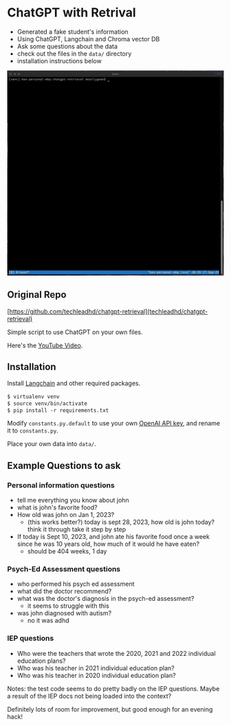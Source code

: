 # ChatGPT with Retrival

* Generated a fake student's information 
* Using ChatGPT, Langchain and Chroma vector DB
* Ask some questions about the data 
* check out the files in the `data/` directory
* installation instructions below

![demo video](demo.gif)


## Original Repo

[https://github.com/techleadhd/chatgpt-retrieval](techleadhd/chatgpt-retrieval)

Simple script to use ChatGPT on your own files.

Here's the [YouTube Video](https://youtu.be/9AXP7tCI9PI).

## Installation

Install [Langchain](https://github.com/hwchase17/langchain) and other required packages.
```
$ virtualenv venv
$ source venv/bin/activate
$ pip install -r requirements.txt
```
Modify `constants.py.default` to use your own [OpenAI API key](https://platform.openai.com/account/api-keys), and rename it to `constants.py`.

Place your own data into `data/`.

## Example Questions to ask 

### Personal information questions 

* tell me everything you know about john
* what is john's favorite food? 
* How old was john on Jan 1, 2023? 
  * (this works better?) today is sept 28, 2023, how old is john today? think it through take it step by step
* If today is Sept 10, 2023, and john ate his favorite food once a week since he was 10 years old, how much of it would he have eaten?
  * should be 404 weeks, 1 day

### Psych-Ed Assessment questions 

* who performed his psych ed assessment
* what did the doctor recommend? 
* what was the doctor's diagnosis in the psych-ed assessment?
  * it seems to struggle with this
* was john diagnosed with autism?
  * no it was adhd

### IEP questions 

* Who were the teachers that wrote the 2020, 2021 and 2022 individual education plans?
* Who was his teacher in 2021 individual education plan?
* Who was his teacher in 2020 individual education plan?

Notes: the test code seems to do pretty badly on the IEP questions.  Maybe a result of the IEP docs not being loaded into the context?

Definitely lots of room for improvement, but good enough for an evening hack! 